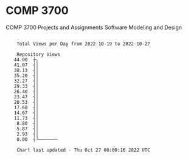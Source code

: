 # COMP 3700
COMP 3700 Projects and Assignments
Software Modeling and Design

```

    Total Views per Day from 2022-10-19 to 2022-10-27

    Repository Views
   44.00  ┼╮
   41.07  ┤│
   38.13  ┤│
   35.20  ┤│
   32.27  ┤│
   29.33  ┤│
   26.40  ┤│
   23.47  ┤│
   20.53  ┤│
   17.60  ┤│
   14.67  ┤│
   11.73  ┤│
    8.80  ┤│
    5.87  ┤│
    2.93  ┤│
    0.00  ┤╰───────

    Chart last updated - Thu Oct 27 00:00:16 2022 UTC
    
```
